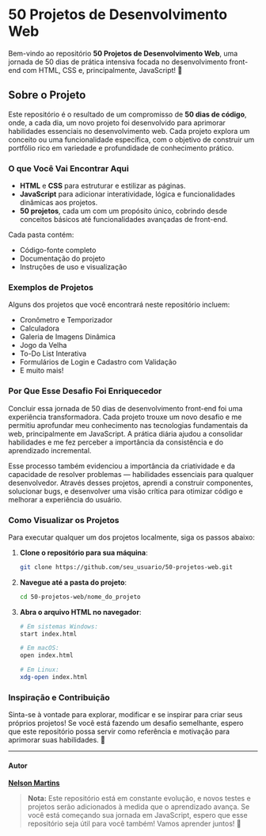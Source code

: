 # 50 Projetos de Desenvolvimento Web

Bem-vindo ao repositório **50 Projetos de Desenvolvimento Web**, uma jornada de 50 dias de prática intensiva focada no desenvolvimento front-end com HTML, CSS e, principalmente, JavaScript! 🚀

## Sobre o Projeto

Este repositório é o resultado de um compromisso de **50 dias de código**, onde, a cada dia, um novo projeto foi desenvolvido para aprimorar habilidades essenciais no desenvolvimento web. Cada projeto explora um conceito ou uma funcionalidade específica, com o objetivo de construir um portfólio rico em variedade e profundidade de conhecimento prático. 

### O que Você Vai Encontrar Aqui

- **HTML** e **CSS** para estruturar e estilizar as páginas.
- **JavaScript** para adicionar interatividade, lógica e funcionalidades dinâmicas aos projetos.
- **50 projetos**, cada um com um propósito único, cobrindo desde conceitos básicos até funcionalidades avançadas de front-end.

Cada pasta contém:
- Código-fonte completo
- Documentação do projeto
- Instruções de uso e visualização

### Exemplos de Projetos

Alguns dos projetos que você encontrará neste repositório incluem:
- Cronômetro e Temporizador
- Calculadora
- Galeria de Imagens Dinâmica
- Jogo da Velha
- To-Do List Interativa
- Formulários de Login e Cadastro com Validação
- E muito mais!

### Por Que Esse Desafio Foi Enriquecedor

Concluir essa jornada de 50 dias de desenvolvimento front-end foi uma experiência transformadora. Cada projeto trouxe um novo desafio e me permitiu aprofundar meu conhecimento nas tecnologias fundamentais da web, principalmente em JavaScript. A prática diária ajudou a consolidar habilidades e me fez perceber a importância da consistência e do aprendizado incremental.

Esse processo também evidenciou a importância da criatividade e da capacidade de resolver problemas — habilidades essenciais para qualquer desenvolvedor. Através desses projetos, aprendi a construir componentes, solucionar bugs, e desenvolver uma visão crítica para otimizar código e melhorar a experiência do usuário.

### Como Visualizar os Projetos

Para executar qualquer um dos projetos localmente, siga os passos abaixo:

1. **Clone o repositório para sua máquina**:
   ```bash
   git clone https://github.com/seu_usuario/50-projetos-web.git

2. **Navegue até a pasta do projeto**:
   ```bash
   cd 50-projetos-web/nome_do_projeto

3. **Abra o arquivo HTML no navegador**:
   ```bash
   # Em sistemas Windows:
   start index.html

   # Em macOS:
   open index.html

   # Em Linux:
   xdg-open index.html

### Inspiração e Contribuição

Sinta-se à vontade para explorar, modificar e se inspirar para criar seus próprios projetos! Se você está fazendo um desafio semelhante, espero que este repositório possa servir como referência e motivação para aprimorar suas habilidades. 🚀

---

#### Autor
[**Nelson Martins**](https://github.com/seu_usuario)

> **Nota:** Este repositório está em constante evolução, e novos testes e projetos serão adicionados à medida que o aprendizado avança. Se você está começando sua jornada em JavaScript, espero que esse repositório seja útil para você também! Vamos aprender juntos! 🚀

